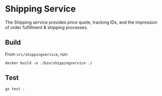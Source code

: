 # Shipping Service

The Shipping service provides price quote, tracking IDs, and the impression of order fulfillment & shipping processes.

## Build

From `src/shippingservice`, run:

```
docker build -o ./bin/shippingservice ./
```

## Test

```
go test .
```
